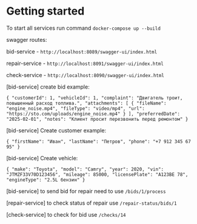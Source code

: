 # Getting started

To start all services run command `docker-compose up --build`

swagger routes:

bid-service - `http://localhost:8089/swagger-ui/index.html`

repair-service - `http://localhost:8091/swagger-ui/index.html`

check-service - `http://localhost:8090/swagger-ui/index.html`


[bid-service] create bid example:

`{
  "customerId": 1,
  "vehicleId": 1,
  "complaint": "Двигатель троит, повышенный расход топлива.",
  "attachments": [
    {
      "fileName": "engine_noise.mp4",
      "fileType": "video/mp4",
      "url": "https://sto.com/uploads/engine_noise.mp4"
    }
  ],
  "preferredDate": "2025-02-01",
  "notes": "Клиент просит перезвонить перед ремонтом"
}
`

[bid-service] Create customer example:

`{
    "firstName": "Иван",
    "lastName": "Петров",
    "phone": "+7 912 345 67 95"
}
`

[bid-service] Create vehicle:

`{
    "make": "Toyota",
    "model": "Camry",
    "year": 2020,
    "vin": "JTMZF33V70D123456",
    "mileage": 85000,
    "licensePlate": "А123ВЕ 78",
    "engineType": "2.5L бензин"
}`

[bid-service] to send bid for repair need to use `/bids/1/process`

[repair-service] to check status of repair use `/repair-status/bids/1`

[check-service] to check for bid use `/checks/14`
